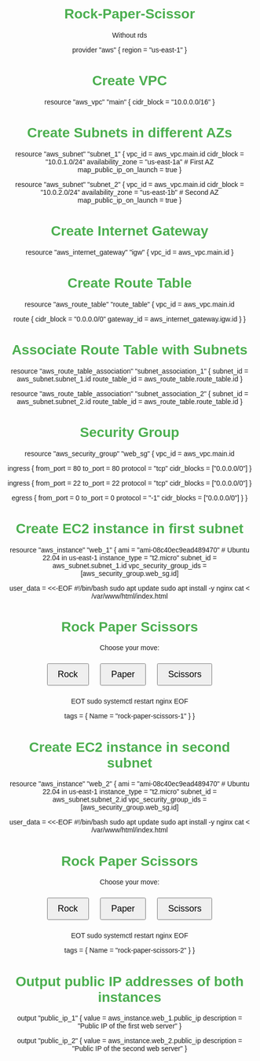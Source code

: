# Rock-Paper-Scissor 

Without rds

provider "aws" {
  region = "us-east-1"
}

# Create VPC
resource "aws_vpc" "main" {
  cidr_block = "10.0.0.0/16"
}

# Create Subnets in different AZs
resource "aws_subnet" "subnet_1" {
  vpc_id                  = aws_vpc.main.id
  cidr_block              = "10.0.1.0/24"
  availability_zone       = "us-east-1a"  # First AZ
  map_public_ip_on_launch = true
}

resource "aws_subnet" "subnet_2" {
  vpc_id                  = aws_vpc.main.id
  cidr_block              = "10.0.2.0/24"
  availability_zone       = "us-east-1b"  # Second AZ
  map_public_ip_on_launch = true
}

# Create Internet Gateway
resource "aws_internet_gateway" "igw" {
  vpc_id = aws_vpc.main.id
}

# Create Route Table
resource "aws_route_table" "route_table" {
  vpc_id = aws_vpc.main.id

  route {
    cidr_block = "0.0.0.0/0"
    gateway_id = aws_internet_gateway.igw.id
  }
}

# Associate Route Table with Subnets
resource "aws_route_table_association" "subnet_association_1" {
  subnet_id      = aws_subnet.subnet_1.id
  route_table_id = aws_route_table.route_table.id
}

resource "aws_route_table_association" "subnet_association_2" {
  subnet_id      = aws_subnet.subnet_2.id
  route_table_id = aws_route_table.route_table.id
}

# Security Group
resource "aws_security_group" "web_sg" {
  vpc_id = aws_vpc.main.id

  ingress {
    from_port   = 80
    to_port     = 80
    protocol    = "tcp"
    cidr_blocks = ["0.0.0.0/0"]
  }

  ingress {
    from_port   = 22
    to_port     = 22
    protocol    = "tcp"
    cidr_blocks = ["0.0.0.0/0"]
  }

  egress {
    from_port   = 0
    to_port     = 0
    protocol    = "-1"
    cidr_blocks = ["0.0.0.0/0"]
  }
}

# Create EC2 instance in first subnet
resource "aws_instance" "web_1" {
  ami           = "ami-08c40ec9ead489470"  # Ubuntu 22.04 in us-east-1
  instance_type = "t2.micro"
  subnet_id     = aws_subnet.subnet_1.id
  vpc_security_group_ids = [aws_security_group.web_sg.id]

  user_data = <<-EOF
#!/bin/bash
sudo apt update
sudo apt install -y nginx
cat <<EOT > /var/www/html/index.html
<!DOCTYPE html>
<html>
<head>
    <title>Rock Paper Scissors</title>
    <style>
        body { font-family: Arial, sans-serif; text-align: center; margin-top: 50px; }
        h1 { color: #4CAF50; }
        button { font-size: 18px; padding: 10px 20px; margin: 10px; }
    </style>
</head>
<body>
    <h1>Rock Paper Scissors</h1>
    <p>Choose your move:</p>
    <button onclick="play('rock')">Rock</button>
    <button onclick="play('paper')">Paper</button>
    <button onclick="play('scissors')">Scissors</button>
    <p id="result"></p>
    <script>
        function play(userChoice) {
            const choices = ['rock', 'paper', 'scissors'];
            const computerChoice = choices[Math.floor(Math.random() * choices.length)];
            let result = '';
            if (userChoice === computerChoice) {
                result = 'It\'s a draw!';
            } else if (
                (userChoice === 'rock' && computerChoice === 'scissors') ||
                (userChoice === 'paper' && computerChoice === 'rock') ||
                (userChoice === 'scissors' && computerChoice === 'paper')
            ) {
                result = 'You win!';
            } else {
                result = 'You lose!';
            }
            document.getElementById('result').innerText = 'Computer chose ' + computerChoice + '. ' + result;
        }
    </script>
</body>
</html>
EOT
sudo systemctl restart nginx
EOF

  tags = {
    Name = "rock-paper-scissors-1"
  }
}

# Create EC2 instance in second subnet
resource "aws_instance" "web_2" {
  ami           = "ami-08c40ec9ead489470"  # Ubuntu 22.04 in us-east-1
  instance_type = "t2.micro"
  subnet_id     = aws_subnet.subnet_2.id
  vpc_security_group_ids = [aws_security_group.web_sg.id]

  user_data = <<-EOF
#!/bin/bash
sudo apt update
sudo apt install -y nginx
cat <<EOT > /var/www/html/index.html
<!DOCTYPE html>
<html>
<head>
    <title>Rock Paper Scissors</title>
    <style>
        body { font-family: Arial, sans-serif; text-align: center; margin-top: 50px; }
        h1 { color: #4CAF50; }
        button { font-size: 18px; padding: 10px 20px; margin: 10px; }
    </style>
</head>
<body>
    <h1>Rock Paper Scissors</h1>
    <p>Choose your move:</p>
    <button onclick="play('rock')">Rock</button>
    <button onclick="play('paper')">Paper</button>
    <button onclick="play('scissors')">Scissors</button>
    <p id="result"></p>
    <script>
        function play(userChoice) {
            const choices = ['rock', 'paper', 'scissors'];
            const computerChoice = choices[Math.floor(Math.random() * choices.length)];
            let result = '';
            if (userChoice === computerChoice) {
                result = 'It\'s a draw!';
            } else if (
                (userChoice === 'rock' && computerChoice === 'scissors') ||
                (userChoice === 'paper' && computerChoice === 'rock') ||
                (userChoice === 'scissors' && computerChoice === 'paper')
            ) {
                result = 'You win!';
            } else {
                result = 'You lose!';
            }
            document.getElementById('result').innerText = 'Computer chose ' + computerChoice + '. ' + result;
        }
    </script>
</body>
</html>
EOT
sudo systemctl restart nginx
EOF

  tags = {
    Name = "rock-paper-scissors-2"
  }
}

# Output public IP addresses of both instances
output "public_ip_1" {
  value       = aws_instance.web_1.public_ip
  description = "Public IP of the first web server"
}

output "public_ip_2" {
  value       = aws_instance.web_2.public_ip
  description = "Public IP of the second web server"
}

